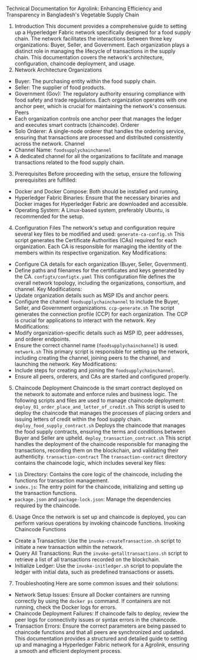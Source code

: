 Technical Documentation for Agrolink: Enhancing Efficiency and
Transparency in Bangladesh's Vegetable Supply Chain
1. Introduction
This document provides a comprehensive guide to setting up a Hyperledger Fabric network specifically designed for
a food supply chain. The network facilitates the interactions between three key organizations: Buyer, Seller, and
Government. Each organization plays a distinct role in managing the lifecycle of transactions in the supply chain.
This documentation covers the network's architecture, configuration, chaincode deployment, and usage.
2. Network Architecture
Organizations
- Buyer: The purchasing entity within the food supply chain.
- Seller: The supplier of food products.
- Government (Gov): The regulatory authority ensuring compliance with food safety and trade regulations.
Each organization operates with one anchor peer, which is crucial for maintaining the network's consensus.
Peers
- Each organization controls one anchor peer that manages the ledger and executes smart contracts (chaincode).
Orderer
- Solo Orderer: A single-node orderer that handles the ordering service, ensuring that transactions are processed and
distributed consistently across the network.
Channel
- Channel Name: `foodsupplychainchannel`
- A dedicated channel for all the organizations to facilitate and manage transactions related to the food supply chain.
3. Prerequisites
Before proceeding with the setup, ensure the following prerequisites are fulfilled:
- Docker and Docker Compose: Both should be installed and running.
- Hyperledger Fabric Binaries: Ensure that the necessary binaries and Docker images for Hyperledger Fabric are
downloaded and accessible.
- Operating System: A Linux-based system, preferably Ubuntu, is recommended for the setup.
4. Configuration Files
The network's setup and configuration require several key files to be modified and used:
`generate-ca-config.sh`
This script generates the Certificate Authorities (CAs) required for each organization. Each CA is responsible for
managing the identity of the members within its respective organization.
Key Modifications:
- Configure CA details for each organization (Buyer, Seller, Government).
- Define paths and filenames for the certificates and keys generated by the CA.
`configtx/configtx.yaml`
This configuration file defines the overall network topology, including the organizations, consortium, and channel.
Key Modifications:
- Update organization details such as MSP IDs and anchor peers.
- Configure the channel `foodsupplychainchannel` to include the Buyer, Seller, and Government organizations.
`ccp-generate.sh`
The script generates the connection profile (CCP) for each organization. The CCP is crucial for applications to
interact with the network.
Key Modifications:
- Modify organization-specific details such as MSP ID, peer addresses, and orderer endpoints.
- Ensure the correct channel name (`foodsupplychainchannel`) is used.
`network.sh`
This primary script is responsible for setting up the network, including creating the channel, joining peers to the
channel, and launching the network.
Key Modifications:
- Include steps for creating and joining the `foodsupplychainchannel`.
- Ensure all peers, orderers, and CAs are started and configured properly.
5. Chaincode Deployment
Chaincode is the smart contract deployed on the network to automate and enforce rules and business logic. The
following scripts and files are used to manage chaincode deployment:
`deploy_01_order_place_and_letter_of_credit.sh`
This script is used to deploy the chaincode that manages the processes of placing orders and issuing letters of credit
within the food supply chain.
`deploy_food_supply_contract.sh`
Deploys the chaincode that manages the food supply contracts, ensuring the terms and conditions between Buyer
and Seller are upheld.
`deploy_transaction_contract.sh`
This script handles the deployment of the chaincode responsible for managing the transactions, recording them on
the blockchain, and validating their authenticity.
`transaction-contract`
The `transaction-contract` directory contains the chaincode logic, which includes several key files:
- `lib` Directory: Contains the core logic of the chaincode, including the functions for transaction management.
- `index.js`: The entry point for the chaincode, initializing and setting up the transaction functions.
- `package.json` and `package-lock.json`: Manage the dependencies required by the chaincode.
6. Usage
Once the network is set up and chaincode is deployed, you can perform various operations by invoking chaincode
functions.
Invoking Chaincode Functions
- Create a Transaction: Use the `invoke-createTransaction.sh` script to initiate a new transaction within the network.
- Query All Transactions: Run the `invoke-getalltransactions.sh` script to retrieve a list of all transactions recorded
on the blockchain.
- Initialize Ledger: Use the `invoke-initledger.sh` script to populate the ledger with initial data, such as predefined
transactions or assets.
7. Troubleshooting
Here are some common issues and their solutions:
- Network Setup Issues: Ensure all Docker containers are running correctly by using the `docker ps` command. If
containers are not running, check the Docker logs for errors.
- Chaincode Deployment Failures: If chaincode fails to deploy, review the peer logs for connectivity issues or syntax
errors in the chaincode.
- Transaction Errors: Ensure the correct parameters are being passed to chaincode functions and that all peers are
synchronized and updated.
This documentation provides a structured and detailed guide to setting up and managing a Hyperledger Fabric
network for a Agrolink, ensuring a smooth and efficient deployment process.
